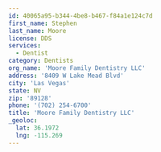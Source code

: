 ```yaml
---
id: 40065a95-b344-4be8-b467-f84a1e124c7d
first_name: Stephen
last_name: Moore
license: DDS
services:
  - Dentist
category: Dentists
org_name: 'Moore Family Dentistry LLC'
address: '8409 W Lake Mead Blvd'
city: 'Las Vegas'
state: NV
zip: '89128'
phone: '(702) 254-6700'
title: 'Moore Family Dentistry LLC'
_geoloc:
  lat: 36.1972
  lng: -115.269
---
```

